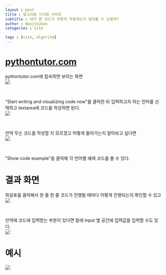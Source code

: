 ```yaml
---
layout : post
title : 알고리즘 시각화 사이트
subtitle : 내가 짠 코드가 어떻게 작동하는지 알아볼 수 있을까?
author : WoojinJeon
categories : site

tags : [site, algoritm]
---
```


# <a href="https://pythontutor.com" target="_blank" rel="noopener noreferrer">pythontutor.com</a>

pythontutor.com에 접속하면 보이는 화면<br/>
<img src="https://github.com/WoojinJeonkr/WoojinJeonkr.github.io/blob/main/assets/images/post_image/pythontutor_01.png?raw=true">

<br/>

"Start writing and visualizing code now"를 클릭한 뒤 입력하고자 하는 언어를 선택하고 textarea에 코드를 작성하면 된다.<br/>
<img src="https://github.com/WoojinJeonkr/WoojinJeonkr.github.io/blob/main/assets/images/post_image/pythontutor_02.png?raw=true">

<br/>

만약 무슨 코드를 작성할 지 모르겠고 어떻게 돌아가는지 알아보고 싶다면<br/>
<img src="https://github.com/WoojinJeonkr/WoojinJeonkr.github.io/blob/main/assets/images/post_image/pythontutor_03.png?raw=true">

<br/>

"Show code example"을 클릭해 각 언어별 예제 코드를 볼 수 있다.<br/>

# 결과 화면
화살표를 클릭해서 한 줄 한 줄 코드가 진행될 때마다 어떻게 진행되는지 확인할 수 있고<br/>
<img src="https://github.com/WoojinJeonkr/WoojinJeonkr.github.io/blob/main/assets/images/post_image/pythontutor_04.png?raw=true">

<br/>

만약에 코드에 입력받는 부분이 있다면 밑에 input 옆 공간에 입력값을 입력할 수도 있다.<br/>
<img src="https://github.com/WoojinJeonkr/WoojinJeonkr.github.io/blob/main/assets/images/post_image/pythontutor_05.png?raw=true"><br/>

# 예시
<img src="https://github.com/WoojinJeonkr/WoojinJeonkr.github.io/blob/main/assets/images/post_image/pythontutor_06.png?raw=true">